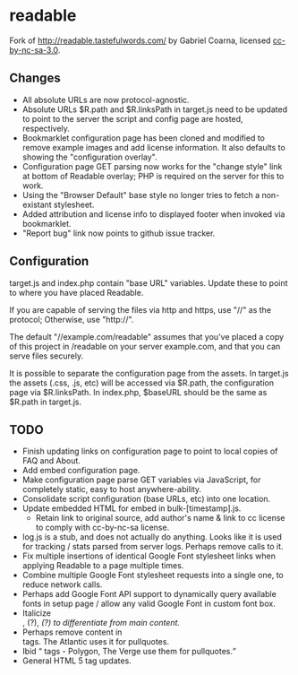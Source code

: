 readable
========
Fork of http://readable.tastefulwords.com/ by Gabriel Coarna, licensed [cc-by-nc-sa-3.0](http://creativecommons.org/licenses/by-nc-sa/3.0/).

Changes
-------
* All absolute URLs are now protocol-agnostic.
* Absolute URLs $R.path and $R.linksPath in target.js need to be updated to point to the server the script and config page are hosted, respectively.
* Bookmarklet configuration page has been cloned and modified to remove example images and add license information. It also defaults to showing the "configuration overlay".
* Configuration page GET parsing now works for the "change style" link at bottom of Readable overlay; PHP is required on the server for this to work.
* Using the "Browser Default" base style no longer tries to fetch a non-existant stylesheet.
* Added attribution and license info to displayed footer when invoked via bookmarklet.
* "Report bug" link now points to github issue tracker.

Configuration
-------------
target.js and index.php contain "base URL" variables. Update these to point to where you have placed Readable.

If you are capable of serving the files via http and https, use "//" as the protocol; Otherwise, use "http://".

The default "//example.com/readable" assumes that you've placed a copy of this project in /readable on your server example.com, and that you can serve files securely.

It is possible to separate the configuration page from the assets. In target.js the assets (.css, .js, etc) will be accessed via $R.path, the configuration page via $R.linksPath. In index.php, $baseURL should be the same as $R.path in target.js. 

TODO
----
* Finish updating links on configuration page to point to local copies of FAQ and About.
* Add embed configuration page.
* Make configuration page parse GET variables via JavaScript, for completely static, easy to host anywhere-ability.
* Consolidate script configuration (base URLs, etc) into one location.
* Update embedded HTML for embed in bulk-[timestamp].js. 
    * Retain link to original source, add author's name & link to cc license to comply with cc-by-nc-sa license.
* log.js is a stub, and does not actually do anything. Looks like it is used for tracking / stats parsed from server logs. Perhaps remove calls to it.
* Fix multiple insertions of identical Google Font stylesheet links when applying Readable to a page multiple times.
* Combine multiple Google Font stylesheet requests into a single one, to reduce network calls.
* Perhaps add Google Font API support to dynamically query available fonts in setup page / allow any valid Google Font in custom font box.
* Italicize <figcaption>, <label>(?), <cite>(?)  to differentiate from main content. 
* Perhaps remove content in <aside> tags. The Atlantic uses it for pullquotes.
* Ibid <q> tags - Polygon, The Verge use them for pullquotes.
* General HTML 5 tag updates.

